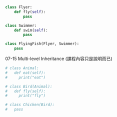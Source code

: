 ```python
class Flyer:
    def fly(self):
        pass

class Swimmer:
    def swim(self):
        pass

class FlyingFish(Flyer, Swimmer):
    pass
```

07-15 Multi-level Inheritance (課程內容只是說明而已)

```python
# class Animal:
#   def eat(self):
#     print("eat")

# class Bird(Animal):
#   def fly(self):
#     print("fly")

# class Chicken(Bird):
#   pass
```
